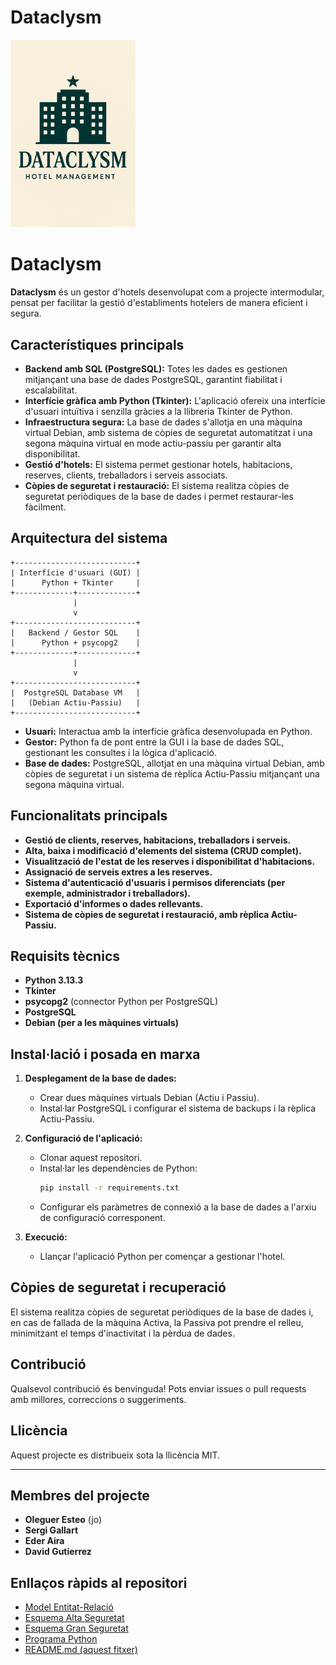# Dataclysm
<img src="https://github.com/joysantalola/Dataclysm/raw/main/logo.png" alt="Dataclysm Logo" width="200"/>

# Dataclysm

**Dataclysm** és un gestor d'hotels desenvolupat com a projecte intermodular, pensat per facilitar la gestió d'establiments hotelers de manera eficient i segura.

## Característiques principals

- **Backend amb SQL (PostgreSQL):** Totes les dades es gestionen mitjançant una base de dades PostgreSQL, garantint fiabilitat i escalabilitat.
- **Interfície gràfica amb Python (Tkinter):** L'aplicació ofereix una interfície d'usuari intuïtiva i senzilla gràcies a la llibreria Tkinter de Python.
- **Infraestructura segura:** La base de dades s'allotja en una màquina virtual Debian, amb sistema de còpies de seguretat automatitzat i una segona màquina virtual en mode actiu-passiu per garantir alta disponibilitat.
- **Gestió d'hotels:** El sistema permet gestionar hotels, habitacions, reserves, clients, treballadors i serveis associats.
- **Còpies de seguretat i restauració:** El sistema realitza còpies de seguretat periòdiques de la base de dades i permet restaurar-les fàcilment.

## Arquitectura del sistema

```
+---------------------------+
| Interfície d'usuari (GUI) |
|      Python + Tkinter     |
+-------------+-------------+
              |
              v
+---------------------------+
|   Backend / Gestor SQL    |
|      Python + psycopg2    |
+-------------+-------------+
              |
              v
+---------------------------+
|  PostgreSQL Database VM   |
|   (Debian Actiu-Passiu)   |
+---------------------------+
```

- **Usuari:** Interactua amb la interfície gràfica desenvolupada en Python.
- **Gestor:** Python fa de pont entre la GUI i la base de dades SQL, gestionant les consultes i la lògica d'aplicació.
- **Base de dades:** PostgreSQL, allotjat en una màquina virtual Debian, amb còpies de seguretat i un sistema de rèplica Actiu-Passiu mitjançant una segona màquina virtual.

## Funcionalitats principals

- **Gestió de clients, reserves, habitacions, treballadors i serveis.**
- **Alta, baixa i modificació d'elements del sistema (CRUD complet).**
- **Visualització de l'estat de les reserves i disponibilitat d'habitacions.**
- **Assignació de serveis extres a les reserves.**
- **Sistema d'autenticació d'usuaris i permisos diferenciats (per exemple, administrador i treballadors).**
- **Exportació d'informes o dades rellevants.**
- **Sistema de còpies de seguretat i restauració, amb rèplica Actiu-Passiu.**

## Requisits tècnics

- **Python 3.13.3**
- **Tkinter**
- **psycopg2** (connector Python per PostgreSQL)
- **PostgreSQL**
- **Debian (per a les màquines virtuals)**

## Instal·lació i posada en marxa

1. **Desplegament de la base de dades:**
    - Crear dues màquines virtuals Debian (Actiu i Passiu).
    - Instal·lar PostgreSQL i configurar el sistema de backups i la rèplica Actiu-Passiu.

2. **Configuració de l'aplicació:**
    - Clonar aquest repositori.
    - Instal·lar les dependències de Python:
      ```bash
      pip install -r requirements.txt
      ```
    - Configurar els paràmetres de connexió a la base de dades a l'arxiu de configuració corresponent.

3. **Execució:**
    - Llançar l'aplicació Python per començar a gestionar l'hotel.

## Còpies de seguretat i recuperació

El sistema realitza còpies de seguretat periòdiques de la base de dades i, en cas de fallada de la màquina Activa, la Passiva pot prendre el relleu, minimitzant el temps d'inactivitat i la pèrdua de dades.

## Contribució

Qualsevol contribució és benvinguda! Pots enviar issues o pull requests amb millores, correccions o suggeriments.

## Llicència

Aquest projecte es distribueix sota la llicència MIT.

---

## Membres del projecte

- **Oleguer Esteo** (jo)
- **Sergi Gallart**
- **Eder Aira**
- **David Gutierrez**

## Enllaços ràpids al repositori

- [Model Entitat-Relació](https://github.com/joysantalola/Dataclysm/tree/main/Model%20Entitat-Relaci%C3%B3)
- [Esquema Alta Seguretat](https://github.com/joysantalola/Dataclysm/tree/main/esquema_alta_seguretat)
- [Esquema Gran Seguretat](https://github.com/joysantalola/Dataclysm/tree/main/esquema_gran_seguretat)
- [Programa Python](https://github.com/joysantalola/Dataclysm/tree/main/programa_py)
- [README.md (aquest fitxer)](https://github.com/joysantalola/Dataclysm/blob/main/README.md)
